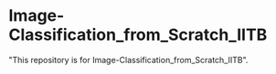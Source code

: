 # Image-Classification_from_Scratch_IITB
"This repository is for Image-Classification_from_Scratch_IITB".
